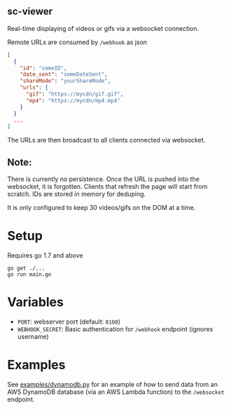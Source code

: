 sc-viewer
-----------

Real-time displaying of videos or gifs via a websocket connection.

Remote URLs are consumed by `/webhook` as json
```json
[
  {
    "id": "someID",
    "date_sent": "someDateSent",
    "shareMode": "yourShareMode",
    "urls": {
      "gif": "https://mycdn/gif.gif",
      "mp4": "https://mycdn/mp4.mp4"
    }
  }
  ...
]
```

The URLs are then broadcast to all clients connected via websocket.

## Note:
There is currently no persistence. Once the URL is pushed into the websocket, it is forgotten.
Clients that refresh the page will start from scratch. IDs are stored in memory for deduping.

It is only configured to keep 30 videos/gifs on the DOM at a time.

# Setup

Requires go 1.7 and above

    go get ./...
    go run main.go

# Variables
* `PORT`: webserver port (default: `8100`)
* `WEBHOOK_SECRET`: Basic authentication for `/webhook` endpoint (ignores username)

# Examples

See [examples/dynamodb.py](examples/dynamodb.py) for an example of how to send
data from an AWS DynamoDB database (via an AWS Lambda function) to the `/websocket`
endpoint.

